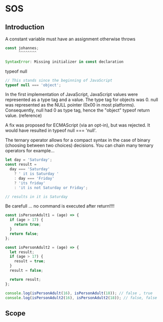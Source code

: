 # SOS

## Introduction

A constant variable must have an assignment otherwise throws

```javascript
const johannes;
      ^^^^^^^^

SyntaxError: Missing initializer in const declaration
```

typeof null

```javascript
// This stands since the beginning of JavaScript
typeof null === 'object';
```

In the first implementation of JavaScript, JavaScript values were represented as a type tag and a value. The type tag for objects was 0. null was represented as the NULL pointer (0x00 in most platforms). Consequently, null had 0 as type tag, hence the "object" typeof return value. (reference)

A fix was proposed for ECMAScript (via an opt-in), but was rejected. It would have resulted in typeof null === 'null'.

The ternary operator allows for a compact syntax in the case of binary (choosing between two choices) decisions. You can chain many ternary operators for example...

```javascript
let day = 'Saturday';
const result =
  day === 'Saturday'
    ? ' it is Saturday '
    : day === 'Friday'
    ? 'its friday'
    : 'it is not Saturday or Friday';

// results in it is Saturday
```

Be carefull ... no command is executed after return!!!!

```javascript
const isPersonAdult1 = (age) => {
  if (age > 17) {
    return true;
  }
  return false;
};

const isPersonAdult2 = (age) => {
  let result;
  if (age > 17) {
    result = true;
  }
  result = false;

  return result;
};

console.log(isPersonAdult(16), isPersonAdult(18)); // false , true
console.log(isPersonAdult2(16), isPersonAdult2(18)); // false, false
```

## Scope
